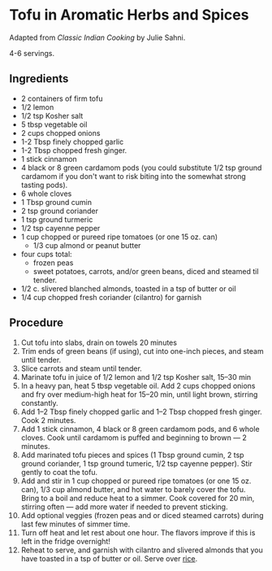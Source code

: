 # Tofu in Aromatic Herbs and Spices

Adapted from _Classic Indian Cooking_ by Julie Sahni.

4-6 servings.

## Ingredients

- 2 containers of firm tofu
- 1/2 lemon
- 1/2 tsp Kosher salt
- 5 tbsp vegetable oil 
- 2 cups chopped onions 
- 1-2 Tbsp finely chopped garlic 
- 1-2 Tbsp chopped fresh ginger. 
- 1 stick cinnamon 
- 4 black or 8 green cardamom pods (you could substitute 1/2 tsp ground
  cardamom if you don't want to risk biting into the somewhat strong tasting
  pods).
- 6 whole cloves
- 1 Tbsp ground cumin
- 2 tsp ground coriander
- 1 tsp ground turmeric 
- 1/2 tsp cayenne pepper 
- 1 cup chopped or pureed ripe tomatoes (or one 15 oz. can) 
  - 1/3 cup almond or peanut butter
- four cups total:
  - frozen peas
  - sweet potatoes, carrots, and/or green beans, diced and steamed til tender.
- 1/2 c. slivered blanched almonds, toasted in a tsp of butter or oil
- 1/4 cup chopped fresh coriander (cilantro) for garnish

## Procedure

1. Cut tofu into slabs, drain on towels 20 minutes
1. Trim ends of green beans (if using), cut into one-inch pieces, and steam
   until tender.
1. Slice carrots and steam until tender.
1. Marinate tofu in juice of 1/2 lemon and 1/2 tsp Kosher salt, 15–30 min
1. In a heavy pan, heat 5 tbsp vegetable oil. Add 2 cups chopped onions and fry
   over medium-high heat for 15–20 min, until light brown, stirring constantly.
1. Add 1–2 Tbsp finely chopped garlic and 1–2 Tbsp chopped fresh ginger. Cook 2
   minutes.
1. Add 1 stick cinnamon, 4 black or 8 green cardamom pods, and 6 whole cloves.
   Cook until cardamom is puffed and beginning to brown — 2 minutes.
1. Add marinated tofu pieces and spices (1 Tbsp ground cumin, 2 tsp ground
   coriander, 1 tsp ground tumeric, 1/2 tsp cayenne pepper). Stir gently to
   coat the tofu.
1. Add and stir in 1 cup chopped or pureed ripe tomatoes (or one 15 oz. can),
   1/3 cup almond butter, and hot water to barely cover the tofu. Bring
   to a boil and reduce heat to a simmer. Cook covered for 20 min, stirring
   often — add more water if needed to prevent sticking.
1. Add optional veggies (frozen peas and or diced steamed carrots) during last
   few minutes of simmer time. 
1. Turn off heat and let rest about one hour. The flavors improve if this is
   left in the fridge overnight!
1. Reheat to serve, and garnish with cilantro and slivered almonds that you
   have toasted in a tsp of butter or oil. Serve over [rice].

[rice]: brown-rice.md


